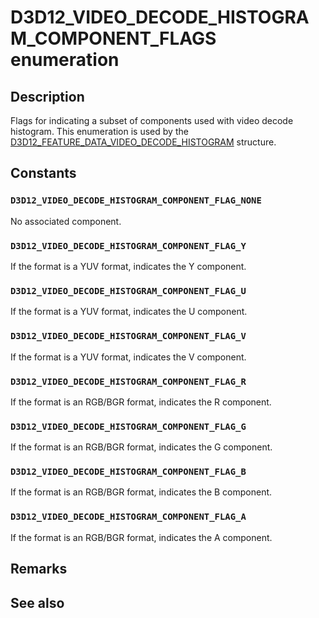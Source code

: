 # D3D12_VIDEO_DECODE_HISTOGRAM_COMPONENT_FLAGS enumeration

## Description

Flags for indicating a subset of components used with video decode histogram. This enumeration is used by the [D3D12_FEATURE_DATA_VIDEO_DECODE_HISTOGRAM](https://learn.microsoft.com/windows/win32/api/d3d12video/ns-d3d12video-d3d12_feature_data_video_decode_histogram) structure.

## Constants

### `D3D12_VIDEO_DECODE_HISTOGRAM_COMPONENT_FLAG_NONE`

No associated component.

### `D3D12_VIDEO_DECODE_HISTOGRAM_COMPONENT_FLAG_Y`

If the format is a YUV format, indicates the Y component.

### `D3D12_VIDEO_DECODE_HISTOGRAM_COMPONENT_FLAG_U`

If the format is a YUV format, indicates the U component.

### `D3D12_VIDEO_DECODE_HISTOGRAM_COMPONENT_FLAG_V`

If the format is a YUV format, indicates the V component.

### `D3D12_VIDEO_DECODE_HISTOGRAM_COMPONENT_FLAG_R`

If the format is an RGB/BGR format, indicates the R component.

### `D3D12_VIDEO_DECODE_HISTOGRAM_COMPONENT_FLAG_G`

If the format is an RGB/BGR format, indicates the G component.

### `D3D12_VIDEO_DECODE_HISTOGRAM_COMPONENT_FLAG_B`

If the format is an RGB/BGR format, indicates the B component.

### `D3D12_VIDEO_DECODE_HISTOGRAM_COMPONENT_FLAG_A`

If the format is an RGB/BGR format, indicates the A component.

## Remarks

## See also